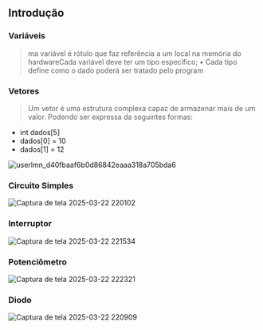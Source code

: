 ## Introdução

### Variáveis 
>  ma variável é rótulo que faz referência a um local na memória do 
hardwareCada variável deve ter um tipo específico;
 • Cada tipo define como o dado poderá ser tratado pelo program

### Vetores 
> Um vetor é uma estrutura complexa capaz de armazenar mais de um valor. Podendo ser expressa da seguintes formas: 

- int dados[5]
- dados[0] = 10
- dados[1] = 12

![userlmn_d40fbaaf6b0d86842eaaa318a705bda6](https://github.com/user-attachments/assets/d0ad3401-a80d-4735-a73b-5ac717b83168)

### Circuito Simples

![Captura de tela 2025-03-22 220102](https://github.com/user-attachments/assets/72c4d2e5-9699-4076-ba93-62878dc6ec58)

### Interruptor

![Captura de tela 2025-03-22 221534](https://github.com/user-attachments/assets/de78aece-4599-4b00-9e71-6d58696ab27d)

### Potenciômetro

![Captura de tela 2025-03-22 222321](https://github.com/user-attachments/assets/50bbf095-ff63-4a34-be38-97f4e50757a6)

### Diodo 

![Captura de tela 2025-03-22 220909](https://github.com/user-attachments/assets/425d3cdd-5b73-43a3-aac6-1ba8bb2727ac)
